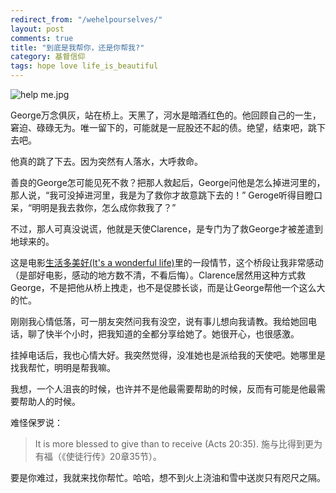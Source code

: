 ```yaml
---
redirect_from: "/wehelpourselves/"
layout: post
comments: true
title: "到底是我帮你，还是你帮我?"
category: 基督信仰
tags: hope love life_is_beautiful
---
```


![help me.jpg](http://upload-images.jianshu.io/upload_images/19585-ce62b67f9fa1c2b2.jpg)

George万念俱灰，站在桥上。天黑了，河水是暗酒红色的。他回顾自己的一生，窘迫、碌碌无为。唯一留下的，可能就是一屁股还不起的债。绝望，结束吧，跳下去吧。

他真的跳了下去。因为突然有人落水，大呼救命。

善良的George怎可能见死不救？把那人救起后，George问他是怎么掉进河里的，那人说，“我可没掉进河里，我是为了救你才故意跳下去的！” Geroge听得目瞪口呆，“明明是我去救你，怎么成你救我了？”

不过，那人可真没说谎，他就是天使Clarence，是专门为了救George才被差遣到地球来的。

这是电影[生活多美好(It's a wonderful life)](http://movie.douban.com/subject/1293749/)里的一段情节，这个桥段让我非常感动（是部好电影，感动的地方数不清，不看后悔）。Clarence居然用这种方式救George，不是把他从桥上拽走，也不是促膝长谈，而是让George帮他一个这么大的忙。

刚刚我心情低落，可一朋友突然问我有没空，说有事儿想向我请教。我给她回电话，聊了快半个小时，把我知道的全都分享给她了。她很开心，也很感激。

挂掉电话后，我也心情大好。我突然觉得，没准她也是派给我的天使吧。她哪里是找我帮忙，明明是帮我嘛。

我想，一个人沮丧的时候，也许并不是他最需要帮助的时候，反而有可能是他最需要帮助人的时候。

难怪保罗说：
>It is more blessed to give than to receive (Acts 20:35).
施与比得到更为有福（《使徒行传》20章35节）。

要是你难过，我就来找你帮忙。哈哈，想不到火上浇油和雪中送炭只有咫尺之隔。

